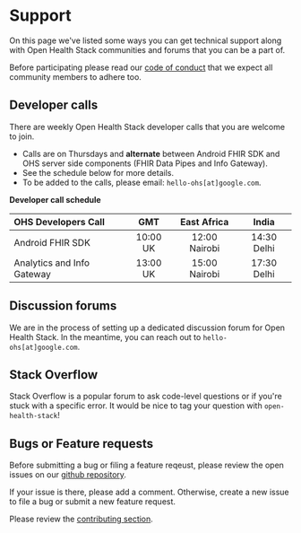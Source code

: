 # Support

On this page we've listed some ways you can get technical support along with
Open Health Stack communities and forums that you can be a part of.

Before participating please read
our [code of conduct](https://opensource.google/conduct) that we expect all
community members to adhere too.

## Developer calls

There are weekly Open Health Stack developer calls that you are welcome to join.

* Calls are on Thursdays and **alternate** between Android FHIR SDK and OHS
  server side components (FHIR Data Pipes and Info Gateway).
* See the schedule below for more details.
* To be added to the calls, please email: `hello-ohs[at]google.com`.

**Developer call schedule**

| OHS Developers Call | GMT | East Africa | India |
| :------------ | :-: | :---------: | :---: |
| Android FHIR SDK | 10:00 UK | 12:00 Nairobi | 14:30 Delhi |
| Analytics and Info Gateway | 13:00 UK | 15:00 Nairobi | 17:30 Delhi |

## Discussion forums

We are in the process of setting up a dedicated discussion forum for Open Health
Stack. In the meantime, you can reach out to `hello-ohs[at]google.com`.

## Stack Overflow

Stack Overflow is a popular forum to ask code-level questions or if you're stuck
with a specific error. It would be nice to tag your question with
`open-health-stack`!

## Bugs or Feature requests

Before submitting a bug or filing a feature reqeust, please review the open
issues on
our [github repository](https://github.com/google/fhir-data-pipes/issues).

If your issue is there, please add a comment. Otherwise, create a new issue to
file a bug or submit a new feature request.

Please review the [contributing section](contribute.md).